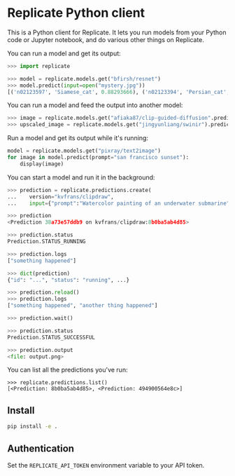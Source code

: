 # Replicate Python client

This is a Python client for Replicate. It lets you run models from your Python code or Jupyter notebook, and do various other things on Replicate.

You can run a model and get its output:

```python
>>> import replicate

>>> model = replicate.models.get("bfirsh/resnet")
>>> model.predict(input=open("mystery.jpg"))
[('n02123597', 'Siamese_cat', 0.88293666), ('n02123394', 'Persian_cat', 0.09810519), ('n02123045', 'tabby', 0.0057580653)]
```

You can run a model and feed the output into another model:

```python
>>> image = replicate.models.get("afiaka87/clip-guided-diffusion".predict(prompt="avocado armchair")
>>> upscaled_image = replicate.models.get("jingyunliang/swinir").predict(image=image)
```

Run a model and get its output while it's running:

```python
model = replicate.models.get("pixray/text2image")
for image in model.predict(prompt="san francisco sunset"):
    display(image)
```

You can start a model and run it in the background:

```python
>>> prediction = replicate.predictions.create(
...    version="kvfrans/clipdraw",
...    input={"prompt":"Watercolor painting of an underwater submarine"})

>>> prediction
<Prediction 38a73e57ddb9 on kvfrans/clipdraw:8b0ba5ab4d85>

>>> prediction.status
Prediction.STATUS_RUNNING

>>> prediction.logs
["something happened"]

>>> dict(prediction)
{"id": "...", "status": "running", ...}

>>> prediction.reload()
>>> prediction.logs
["something happened", "another thing happened"]

>>> prediction.wait()

>>> prediction.status
Prediction.STATUS_SUCCESSFUL

>>> prediction.output
<file: output.png>
```

You can list all the predictions you've run:

```
>>> replicate.predictions.list()
[<Prediction: 8b0ba5ab4d85>, <Prediction: 494900564e8c>]
```

## Install

```bash
pip install -e .
```

## Authentication

Set the `REPLICATE_API_TOKEN` environment variable to your API token.
